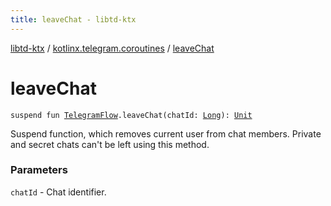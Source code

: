 ```yaml
---
title: leaveChat - libtd-ktx
---
```


[libtd-ktx](../index.html) / [kotlinx.telegram.coroutines](index.html) / [leaveChat](./leave-chat.html)

# leaveChat

`suspend fun `[`TelegramFlow`](../kotlinx.telegram.core/-telegram-flow/index.html)`.leaveChat(chatId: `[`Long`](https://kotlinlang.org/api/latest/jvm/stdlib/kotlin/-long/index.html)`): `[`Unit`](https://kotlinlang.org/api/latest/jvm/stdlib/kotlin/-unit/index.html)

Suspend function, which removes current user from chat members. Private and secret chats can't be
left using this method.

### Parameters

`chatId` - Chat identifier.